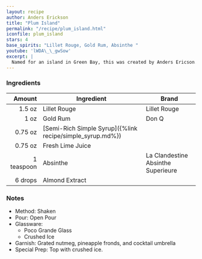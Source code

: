 ```yaml
---
layout: recipe
author: Anders Erickson
title: "Plum Island"
permalink: "/recipe/plum_island.html"
iconfile: plum_island
stars: 4
base_spirits: "Lillet Rouge, Gold Rum, Absinthe "
youtube: 'lWDA\_\_gwSow'
excerpt: |
  Named for an island in Green Bay, this was created by Anders Ericson.
---
```


### Ingredients

|     Amount | Ingredient                                                | Brand                              |
| ---------: | --------------------------------------------------------- | ---------------------------------- |
|     1.5 oz | Lillet Rouge                                              | Lillet Rouge                       |
|       1 oz | Gold Rum                                                  | Don Q                              |
|    0.75 oz | [Semi-Rich Simple Syrup]({%link recipe/simple_syrup.md%}) |
|    0.75 oz | Fresh Lime Juice                                          |
| 1 teaspoon | Absinthe                                                  | La Clandestine Absinthe Superieure |
|    6 drops | Almond Extract                                            |

### Notes

- Method: Shaken
- Pour: Open Pour
- Glassware:
  - Poco Grande Glass
  - Crushed Ice
- Garnish: Grated nutmeg, pineapple fronds, and cocktail umbrella
- Special Prep: Top with crushed ice.

